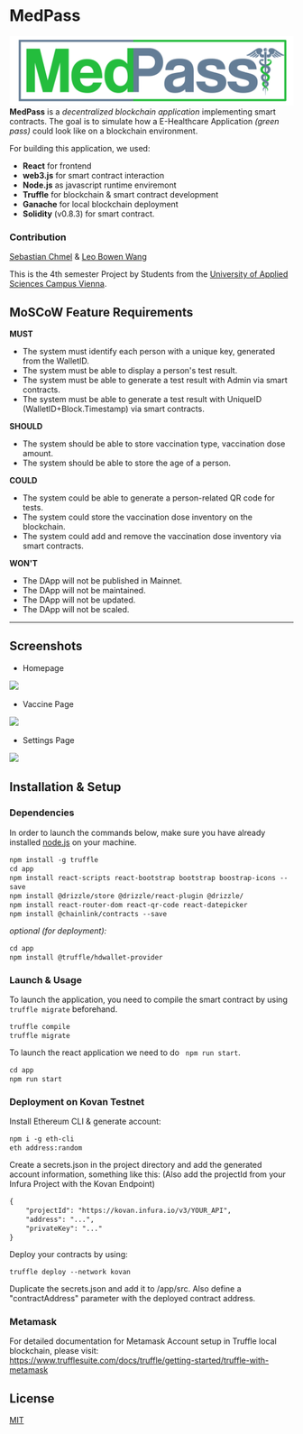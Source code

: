 # MedPass
![MedPass](/app/src/img/logo.png)
**MedPass** is a *decentralized blockchain application* implementing smart contracts. The goal is to simulate how a E-Healthcare Application *(green pass)* could look like on a blockchain environment.

For building this application, we used: 
- **React** for frontend
- **web3.js** for smart contract interaction
- **Node.js** as javascript runtime enviremont
- **Truffle** for blockchain & smart contract development
- **Ganache** for local blockchain deployment
- **Solidity** (v0.8.3) for smart contract.

### Contribution
[Sebastian Chmel](https://github.com/uknow4real) & [Leo Bowen Wang](https://github.com/leobowenwang)

This is the 4th semester Project by Students from the [University of Applied Sciences Campus Vienna](https://www.fh-campuswien.ac.at/en/studies/study-courses/detail/computer-science-and-digital-communications-full-time.html).

## MoSCoW Feature Requirements
**MUST**
- The system must identify each person with a unique key, generated from the WalletID.
- The system must be able to display a person's test result.
- The system must be able to generate a test result with Admin via smart contracts.
- The system must be able to generate a test result with UniqueID (WalletID+Block.Timestamp) via smart contracts.

**SHOULD**
- The system should be able to store vaccination type, vaccination dose amount.
- The system should be able to store the age of a person.

**COULD**
- The system could be able to generate a person-related QR code for tests.
- The system could store the vaccination dose inventory on the blockchain.
- The system could add and remove the vaccination dose inventory via smart contracts.

**WON'T**
- The DApp will not be published in Mainnet.
- The DApp will not be maintained.
- The DApp will not be updated.
- The DApp will not be scaled.

-----

## Screenshots
- Homepage
<img src="https://i.imgur.com/TNzaQUH.png" width="400">

- Vaccine Page
<img src="https://i.imgur.com/SSsv1UW.png" width="400">

- Settings Page
<img src="https://i.imgur.com/IuZPXc9.png" width="400">

## Installation & Setup
### Dependencies
In order to launch the commands below, make sure you have already installed [node.js](https://nodejs.org/en/download/) on your machine.
```
npm install -g truffle
cd app
npm install react-scripts react-bootstrap bootstrap boostrap-icons --save
npm install @drizzle/store @drizzle/react-plugin @drizzle/
npm install react-router-dom react-qr-code react-datepicker
npm install @chainlink/contracts --save
```
*optional (for deployment):*
```
cd app
npm install @truffle/hdwallet-provider
```
### Launch & Usage
To launch the application, you need to compile the smart contract by using `truffle migrate` beforehand.
```
truffle compile
truffle migrate
```
To launch the react application we need to do ` npm run start`.
```
cd app
npm run start
```
### Deployment on Kovan Testnet
Install Ethereum CLI & generate account:
```
npm i -g eth-cli
eth address:random
```
Create a secrets.json in the project directory and add the generated account information, something like this:
(Also add the projectId from your Infura Project with the Kovan Endpoint)
```
{
    "projectId": "https://kovan.infura.io/v3/YOUR_API",
    "address": "...",
    "privateKey": "..."
}
```
Deploy your contracts by using:
```
truffle deploy --network kovan
```
Duplicate the secrets.json and add it to /app/src. Also define a "contractAddress" parameter with the deployed contract address.
### Metamask
For detailed documentation for Metamask Account setup in Truffle local blockchain, please visit:  
https://www.trufflesuite.com/docs/truffle/getting-started/truffle-with-metamask

## License
[MIT](https://choosealicense.com/licenses/mit/)
